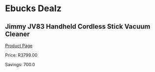 
# Ebucks Dealz
## Jimmy JV83 Handheld Cordless Stick Vacuum Cleaner
[Product Page](https://www.ebucks.com/web/shop/productSelected.do?prodId=1069098839&catId=998409624)

Price: R3799.00

Savings: 700.0


	